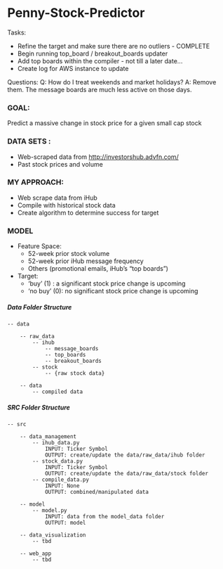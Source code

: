 # Penny-Stock-Predictor

Tasks:
* Refine the target and make sure there are no outliers - COMPLETE
* Begin running top_board / breakout_boards updater
* Add top boards within the compiler - not till a later date...
* Create log for AWS instance to update




Questions:
Q: How do I treat weekends and market holidays?
A: Remove them. The message boards are much less active on those days.


### GOAL:
Predict a massive change in stock price for a given small cap stock
### DATA SETS :
* Web-scraped data from http://investorshub.advfn.com/
* Past stock prices and volume

### MY APPROACH:
* Web scrape data from iHub
* Compile with historical stock data
* Create algorithm to determine success for target

### MODEL
* Feature Space:
    * 52-week prior stock volume
    * 52-week prior iHub message frequency
    * Others (promotional emails, iHub’s “top boards”)
* Target:
    * ‘buy’ (1) : a significant stock price change is upcoming
    * ‘no buy’ (0): no significant stock price change is upcoming





##### Data Folder Structure

```
-- data

    -- raw_data
        -- ihub
            -- message_boards
            -- top_boards
            -- breakout_boards
        -- stock
            -- {raw stock data}

    -- data
        -- compiled data
```

##### SRC Folder Structure

```
-- src

    -- data_management
        -- ihub_data.py
            INPUT: Ticker Symbol
            OUTPUT: create/update the data/raw_data/ihub folder
        -- stock_data.py
            INPUT: Ticker Symbol
            OUTPUT: create/update the data/raw_data/stock folder
        -- compile_data.py
            INPUT: None
            OUTPUT: combined/manipulated data

    -- model
        -- model.py
            INPUT: data from the model_data folder
            OUTPUT: model

    -- data_visualization
        -- tbd

    -- web_app
        -- tbd

```
